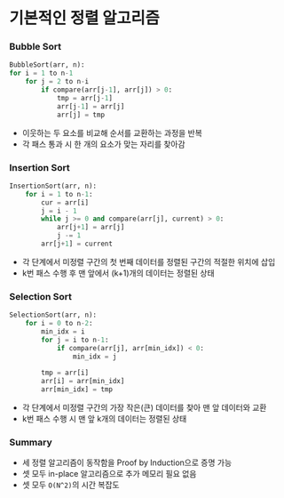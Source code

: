 # 기본적인 정렬 알고리즘
### Bubble Sort
```python
BubbleSort(arr, n):
for i = 1 to n-1
    for j = 2 to n-i
        if compare(arr[j-1], arr[j]) > 0:
            tmp = arr[j-1]
            arr[j-1] = arr[j]
            arr[j] = tmp

```
* 이웃하는 두 요소를 비교해 순서를 교환하는 과정을 반복
* 각 패스 통과 시 한 개의 요소가 맞는 자리를 찾아감

### Insertion Sort
```python
InsertionSort(arr, n):
    for i = 1 to n-1:
        cur = arr[i]
        j = i - 1
        while j >= 0 and compare(arr[j], current) > 0:
            arr[j+1] = arr[j]
            j -= 1
        arr[j+1] = current
```
* 각 단계에서 미정렬 구간의 첫 번째 데이터를 정렬된 구간의 적절한 위치에 삽입
* k번 패스 수행 후 맨 앞에서 (k+1)개의 데이터는 정렬된 상태

### Selection Sort
```python
SelectionSort(arr, n):
    for i = 0 to n-2:
        min_idx = i
        for j = i to n-1:
            if compare(arr[j], arr[min_idx]) < 0:
                min_idx = j
        
        tmp = arr[i]
        arr[i] = arr[min_idx]
        arr[min_idx] = tmp
```
* 각 단계에서 미정렬 구간의 가장 작은(큰) 데이터를 찾아 맨 앞 데이터와 교환
* k번 패스 수행 시 맨 앞 k개의 데이터는 정렬된 상태

### Summary
* 세 정렬 알고리즘이 동작함을 Proof by Induction으로 증명 가능
* 셋 모두 in-place 알고리즘으로 추가 메모리 필요 없음
* 셋 모두 `O(N^2)`의 시간 복잡도